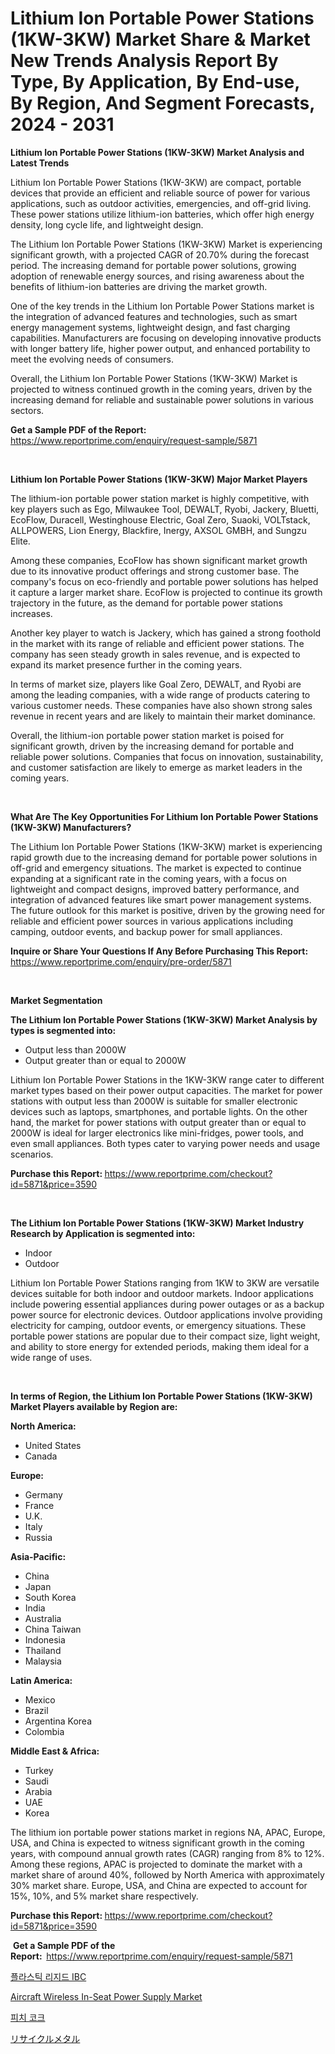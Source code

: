 <p><h1>Lithium Ion Portable Power Stations (1KW-3KW) Market Share & Market New Trends Analysis Report By Type, By Application, By End-use, By Region, And Segment Forecasts, 2024 - 2031</h1></p><p><strong>Lithium Ion Portable Power Stations (1KW-3KW) Market Analysis and Latest Trends</strong></p>
<p><p>Lithium Ion Portable Power Stations (1KW-3KW) are compact, portable devices that provide an efficient and reliable source of power for various applications, such as outdoor activities, emergencies, and off-grid living. These power stations utilize lithium-ion batteries, which offer high energy density, long cycle life, and lightweight design.</p><p>The Lithium Ion Portable Power Stations (1KW-3KW) Market is experiencing significant growth, with a projected CAGR of 20.70% during the forecast period. The increasing demand for portable power solutions, growing adoption of renewable energy sources, and rising awareness about the benefits of lithium-ion batteries are driving the market growth. </p><p>One of the key trends in the Lithium Ion Portable Power Stations market is the integration of advanced features and technologies, such as smart energy management systems, lightweight design, and fast charging capabilities. Manufacturers are focusing on developing innovative products with longer battery life, higher power output, and enhanced portability to meet the evolving needs of consumers.</p><p>Overall, the Lithium Ion Portable Power Stations (1KW-3KW) Market is projected to witness continued growth in the coming years, driven by the increasing demand for reliable and sustainable power solutions in various sectors.</p></p>
<p><strong>Get a Sample PDF of the Report:&nbsp;</strong> <a href="https://www.reportprime.com/enquiry/request-sample/5871">https://www.reportprime.com/enquiry/request-sample/5871</a></p>
<p>&nbsp;</p>
<p><strong>Lithium Ion Portable Power Stations (1KW-3KW) Major Market Players</strong></p>
<p><p>The lithium-ion portable power station market is highly competitive, with key players such as Ego, Milwaukee Tool, DEWALT, Ryobi, Jackery, Bluetti, EcoFlow, Duracell, Westinghouse Electric, Goal Zero, Suaoki, VOLTstack, ALLPOWERS, Lion Energy, Blackfire, Inergy, AXSOL GMBH, and Sungzu Elite. </p><p>Among these companies, EcoFlow has shown significant market growth due to its innovative product offerings and strong customer base. The company's focus on eco-friendly and portable power solutions has helped it capture a larger market share. EcoFlow is projected to continue its growth trajectory in the future, as the demand for portable power stations increases.</p><p>Another key player to watch is Jackery, which has gained a strong foothold in the market with its range of reliable and efficient power stations. The company has seen steady growth in sales revenue, and is expected to expand its market presence further in the coming years.</p><p>In terms of market size, players like Goal Zero, DEWALT, and Ryobi are among the leading companies, with a wide range of products catering to various customer needs. These companies have also shown strong sales revenue in recent years and are likely to maintain their market dominance.</p><p>Overall, the lithium-ion portable power station market is poised for significant growth, driven by the increasing demand for portable and reliable power solutions. Companies that focus on innovation, sustainability, and customer satisfaction are likely to emerge as market leaders in the coming years.</p></p>
<p>&nbsp;</p>
<p><strong>What Are The Key Opportunities For Lithium Ion Portable Power Stations (1KW-3KW) Manufacturers?</strong></p>
<p><p>The Lithium Ion Portable Power Stations (1KW-3KW) market is experiencing rapid growth due to the increasing demand for portable power solutions in off-grid and emergency situations. The market is expected to continue expanding at a significant rate in the coming years, with a focus on lightweight and compact designs, improved battery performance, and integration of advanced features like smart power management systems. The future outlook for this market is positive, driven by the growing need for reliable and efficient power sources in various applications including camping, outdoor events, and backup power for small appliances.</p></p>
<p><strong>Inquire or Share Your Questions If Any Before Purchasing This Report:</strong> <a href="https://www.reportprime.com/enquiry/pre-order/5871">https://www.reportprime.com/enquiry/pre-order/5871</a></p>
<p>&nbsp;</p>
<p><strong>Market Segmentation</strong></p>
<p><strong>The Lithium Ion Portable Power Stations (1KW-3KW) Market Analysis by types is segmented into:</strong></p>
<p><ul><li>Output less than 2000W</li><li>Output greater than or equal to 2000W</li></ul></p>
<p><p>Lithium Ion Portable Power Stations in the 1KW-3KW range cater to different market types based on their power output capacities. The market for power stations with output less than 2000W is suitable for smaller electronic devices such as laptops, smartphones, and portable lights. On the other hand, the market for power stations with output greater than or equal to 2000W is ideal for larger electronics like mini-fridges, power tools, and even small appliances. Both types cater to varying power needs and usage scenarios.</p></p>
<p><strong>Purchase this Report:&nbsp;</strong><a href="https://www.reportprime.com/checkout?id=5871&price=3590">https://www.reportprime.com/checkout?id=5871&price=3590</a></p>
<p>&nbsp;</p>
<p><strong>The Lithium Ion Portable Power Stations (1KW-3KW) Market Industry Research by Application is segmented into:</strong></p>
<p><ul><li>Indoor</li><li>Outdoor</li></ul></p>
<p><p>Lithium Ion Portable Power Stations ranging from 1KW to 3KW are versatile devices suitable for both indoor and outdoor markets. Indoor applications include powering essential appliances during power outages or as a backup power source for electronic devices. Outdoor applications involve providing electricity for camping, outdoor events, or emergency situations. These portable power stations are popular due to their compact size, light weight, and ability to store energy for extended periods, making them ideal for a wide range of uses.</p></p>
<p>&nbsp;</p>
<p><strong>In terms of Region, the Lithium Ion Portable Power Stations (1KW-3KW) Market Players available by Region are:</strong></p>
<p>
    <p> <strong> North America: </strong>
        <ul>
            <li>United States</li>
            <li>Canada</li>
        </ul>
        </p> 
    <p> <strong> Europe: </strong>
        <ul>
            <li>Germany</li>
            <li>France</li>
            <li>U.K.</li>
            <li>Italy</li>
            <li>Russia</li>
        </ul>
        </p> 
    <p> <strong> Asia-Pacific: </strong>
        <ul>
            <li>China</li>
            <li>Japan</li>
            <li>South Korea</li>
            <li>India</li>
            <li>Australia</li>
            <li>China Taiwan</li>
            <li>Indonesia</li>
            <li>Thailand</li>
            <li>Malaysia</li>
        </ul>
        </p> 
    <p> <strong> Latin America: </strong>
        <ul>
            <li>Mexico</li>
            <li>Brazil</li>
            <li>Argentina Korea</li>
            <li>Colombia</li>
        </ul>
        </p> 
    <p> <strong> Middle East & Africa: </strong>
        <ul>
            <li>Turkey</li>
            <li>Saudi</li>
            <li>Arabia</li>
            <li>UAE</li>
            <li>Korea</li>
        </ul>
    </p>
    </p>
<p><p>The lithium ion portable power stations market in regions NA, APAC, Europe, USA, and China is expected to witness significant growth in the coming years, with compound annual growth rates (CAGR) ranging from 8% to 12%. Among these regions, APAC is projected to dominate the market with a market share of around 40%, followed by North America with approximately 30% market share. Europe, USA, and China are expected to account for 15%, 10%, and 5% market share respectively.</p></p>
<p><strong>Purchase this Report: </strong><a href="https://www.reportprime.com/checkout?id=5871&price=3590">https://www.reportprime.com/checkout?id=5871&price=3590</a></p>
<p>&nbsp;<strong>Get a Sample PDF of the Report:&nbsp;&nbsp;</strong><a href="https://www.reportprime.com/enquiry/request-sample/5871">https://www.reportprime.com/enquiry/request-sample/5871</a></p>
<p><strong></strong></p>
<p><p><a href="https://github.com/JeromeRtyau89966/Market-Research-Report-List-1/blob/main/298063215652.md">플라스틱 리지드 IBC</a></p><p><a href="https://github.com/Airanohannonzb68e5pb53oc1/Market-Research-Report-List-1/blob/main/aircraft-wireless-in-seat-power-supply-market.md">Aircraft Wireless In-Seat Power Supply Market</a></p><p><a href="https://github.com/TimmyMann6767/Market-Research-Report-List-1/blob/main/731267615651.md">피치 코크</a></p><p><a href="https://github.com/AriMuller2009/Market-Research-Report-List-1/blob/main/186931916663.md">リサイクルメタル</a></p></p>